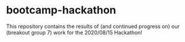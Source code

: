 # bootcamp-hackathon

This repository contains the results of (and continued progress on)
our (breakout group 7) work for the 2020/08/15 Hackathon!
